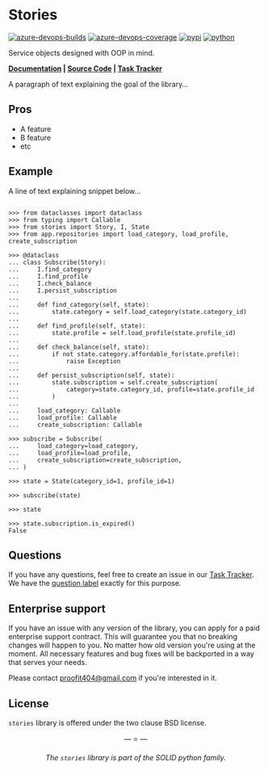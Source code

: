 # Stories

[![azure-devops-builds](https://img.shields.io/azure-devops/build/proofit404/stories/16?style=flat-square)](https://dev.azure.com/proofit404/stories/_build/latest?definitionId=16&branchName=master)
[![azure-devops-coverage](https://img.shields.io/azure-devops/coverage/proofit404/stories/16?style=flat-square)](https://dev.azure.com/proofit404/stories/_build/latest?definitionId=16&branchName=master)
[![pypi](https://img.shields.io/pypi/v/stories?style=flat-square)](https://pypi.org/project/stories)
[![python](https://img.shields.io/pypi/pyversions/stories?style=flat-square)](https://pypi.org/project/stories)

Service objects designed with OOP in mind.

**[Documentation](https://proofit404.github.io/stories) |
[Source Code](https://github.com/proofit404/stories) |
[Task Tracker](https://github.com/proofit404/stories/issues)**

A paragraph of text explaining the goal of the library…

## Pros

- A feature
- B feature
- etc

## Example

A line of text explaining snippet below…

```pycon

>>> from dataclasses import dataclass
>>> from typing import Callable
>>> from stories import Story, I, State
>>> from app.repositories import load_category, load_profile, create_subscription

>>> @dataclass
... class Subscribe(Story):
...     I.find_category
...     I.find_profile
...     I.check_balance
...     I.persist_subscription
...
...     def find_category(self, state):
...         state.category = self.load_category(state.category_id)
...
...     def find_profile(self, state):
...         state.profile = self.load_profile(state.profile_id)
...
...     def check_balance(self, state):
...         if not state.category.affordable_for(state.profile):
...             raise Exception
...
...     def persist_subscription(self, state):
...         state.subscription = self.create_subscription(
...             category=state.category_id, profile=state.profile_id
...         )
...
...     load_category: Callable
...     load_profile: Callable
...     create_subscription: Callable

>>> subscribe = Subscribe(
...     load_category=load_category,
...     load_profile=load_profile,
...     create_subscription=create_subscription,
... )

>>> state = State(category_id=1, profile_id=1)

>>> subscribe(state)

>>> state

>>> state.subscription.is_expired()
False

```

## Questions

If you have any questions, feel free to create an issue in our
[Task Tracker](https://github.com/proofit404/stories/issues). We have the
[question label](https://github.com/proofit404/stories/issues?q=is%3Aopen+is%3Aissue+label%3Aquestion)
exactly for this purpose.

## Enterprise support

If you have an issue with any version of the library, you can apply for a paid
enterprise support contract. This will guarantee you that no breaking changes
will happen to you. No matter how old version you're using at the moment. All
necessary features and bug fixes will be backported in a way that serves your
needs.

Please contact [proofit404@gmail.com](mailto:proofit404@gmail.com) if you're
interested in it.

## License

`stories` library is offered under the two clause BSD license.

<p align="center">&mdash; ⭐ &mdash;</p>
<p align="center"><i>The <code>stories</code> library is part of the SOLID python family.</i></p>
